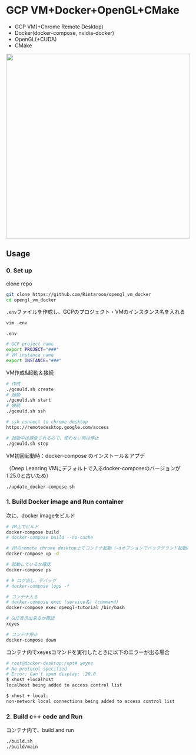 # GCP VM+Docker+OpenGL+CMake

* GCP VM(+Chrome Remote Desktop)
* Docker(docker-compose, nvidia-docker)
* OpenGL(+CUDA)
* CMake

<img src="https://github.com/Rintarooo/VRP_DRL_MHA/assets/51239551/c8e2484b-da02-4f95-9812-16ad8c2c7f0e" width="500px">

## Usage

### 0. Set up

clone repo
```bash
git clone https://github.com/Rintarooo/opengl_vm_docker
cd opengl_vm_docker
```


`.env`ファイルを作成し、GCPのプロジェクト・VMのインスタンス名を入れる
```bash
vim .env
```

`.env` 
```bash
# GCP project name
export PROJECT="###"
# VM instance name
export INSTANCE="###"
```

VM作成&起動＆接続
```bash
# 作成
./gcould.sh create
# 起動
./gcould.sh start
# 接続
./gcould.sh ssh

# ssh connect to chrome desktop
https://remotedesktop.google.com/access

# 起動中は課金されるので、使わない時は停止
./gcould.sh stop
```


VM初回起動時：docker-compose のインストール＆アプデ

（Deep Leanring VMにデフォルトで入るdocker-composeのバージョンが1.25.0と古いため）

```bash
./update_docker-compose.sh
```

### 1. Build Docker image and Run container
次に、docker imageをビルド

```bash
# VM上でビルド
docker-compose build
# docker-compose build --no-cache

# VMのremote chrome desktop上でコンテナ起動（-dオプションでバックグランド起動）
docker-compose up -d

# 起動しているか確認
docker-compose ps

# # ログ出し、デバッグ
# docker-compose logs -f

# コンテナ入る
# docker-compose exec (service名) (command)
docker-compose exec opengl-tutorial /bin/bash

# GUI表示出来るか確認
xeyes

# コンテナ停止
docker-compose down
```

コンテナ内でxeyesコマンドを実行したときに以下のエラーが出る場合
```bash
# root@docker-desktop:/opt# xeyes
# No protocol specified
# Error: Can't open display: :20.0
$ xhost +localhost
localhost being added to access control list

$ xhost + local:
non-network local connections being added to access control list
```


### 2. Build c++ code and Run

コンテナ内で、build and run
```bash
./build.sh
./build/main
```
